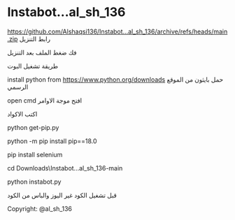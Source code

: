 # Instabot...al_sh_136


https://github.com/Alshaqsi136/Instabot...al_sh_136/archive/refs/heads/main.zip     رابط التنزيل

فك ضغط الملف بعد التنزيل



طريقة تشغيل البوت


 install python from https://www.python.org/downloads حمل بايثون من الموقع الرسمي
 
 
 
 
 open cmd    افتح موجة الاوامر
 

 
اكتب الاكواد 
 
 
 
 
 python get-pip.py
 
 
 python -m pip install pip==18.0
 
 
 pip install selenium
 
 
cd Downloads\Instabot...al_sh_136-main
 
 
 python instabot.py
 

قبل تشغيل الكود غير اليوز والباس من الكود


Copyright: @al_sh_136

